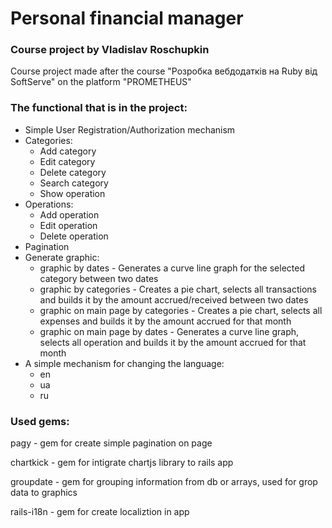 # Personal financial manager
### Course project by Vladislav Roschupkin
<p>
Course project made after the course "Розробка вебдодатків на Ruby від SoftServe" on the platform "PROMETHEUS"
</p>


### The functional that is in the project:
* Simple User Registration/Authorization mechanism
* Categories:
  + Add category
  + Edit category
  + Delete category
  + Search category
  + Show operation
* Operations:
  + Add operation
  + Edit operation
  + Delete operation
* Pagination
* Generate graphic:
  + graphic by dates - Generates a curve line graph for the selected category between two dates
  + graphic by categories - Creates a pie chart, selects all transactions and builds it by the amount accrued/received between two dates
  + graphic on main page by categories - Creates a pie chart, selects all expenses and builds it by the amount accrued for that month
  + graphic on main page by dates - Generates a curve line graph, selects all operation and builds it by the amount accrued for that month
* A simple mechanism for changing the language:
  + en
  + ua
  + ru
  
### Used gems:
<p>pagy - gem for create simple pagination on page</p>
<p>chartkick - gem for intigrate chartjs library to rails app</p>
<p>groupdate - gem for grouping information from db or arrays, used for grop data to graphics</p>
<p>rails-i18n - gem for create localiztion in app</p>
